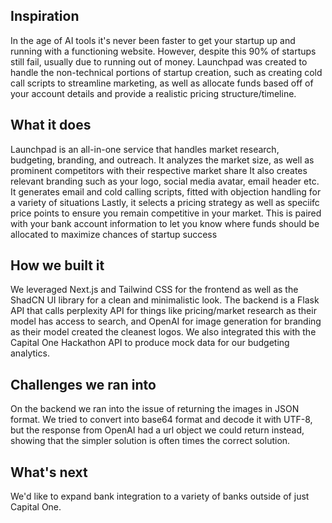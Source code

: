 ## Inspiration
In the age of AI tools it's never been faster to get your startup up and running with a functioning website. However, despite this 90% of startups still fail, usually due to running
out of money. Launchpad was created to handle the non-technical portions of startup creation, such as creating cold call scripts to streamline marketing, as well as allocate funds based off
of your account details and provide a realistic pricing structure/timeline.

## What it does
Launchpad is an all-in-one service that handles market research, budgeting, branding, and outreach. It analyzes the market size, as well as prominent competitors with their respective market share
It also creates relevant branding such as your logo, social media avatar, email header etc. It generates email and cold calling scripts, fitted with objection handling for a variety of situations
Lastly, it selects a pricing strategy as well as speciifc price points to ensure you remain competitive in your market. This is paired with your bank account information to let you know
where funds should be allocated to maximize chances of startup success

## How we built it
We leveraged Next.js and Tailwind CSS for the frontend as well as the ShadCN UI library for a clean and minimalistic look. The backend is a Flask API that calls perplexity API for things like
pricing/market research as their model has access to search, and OpenAI for image generation for branding as their model created the cleanest logos. We also integrated this with the Capital One
Hackathon API to produce mock data for our budgeting analytics.

## Challenges we ran into
On the backend we ran into the issue of returning the images in JSON format. We tried to convert into base64 format and decode it with UTF-8, but the response from OpenAI had a url object we could
return instead, showing that the simpler solution is often times the correct solution.

## What's next
We'd like to expand bank integration to a variety of banks outside of just Capital One.

